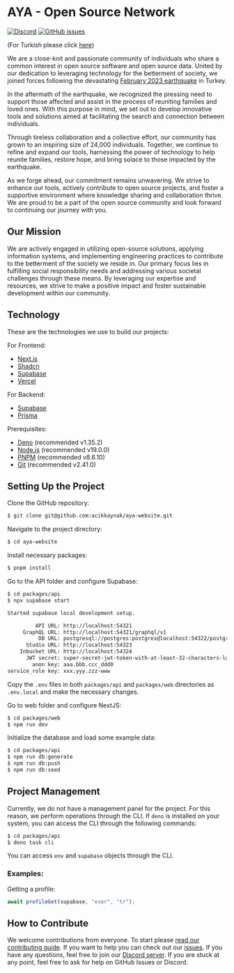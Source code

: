 # AYA - Open Source Network
[![Discord](https://img.shields.io/discord/1072074800622739476?color=7289da&logo=discord&logoColor=white)](https://discord.gg/itdepremyardim)
[![GitHub issues](https://img.shields.io/github/issues/acikkaynak/aya-website)](https://github.com/acikkaynak/aya-website/issues)


(For Turkish please click [here](README.md))

We are a close-knit and passionate community of individuals who share a common interest in open source software and open source data. United by our dedication to leveraging technology for the betterment of society, we joined forces following the devastating [February 2023 earthquake](https://en.wikipedia.org/wiki/2023_Turkey%E2%80%93Syria_earthquake) in Turkey.

In the aftermath of the earthquake, we recognized the pressing need to support those affected and assist in the process of reuniting families and loved ones. With this purpose in mind, we set out to develop innovative tools and solutions aimed at facilitating the search and connection between individuals.

Through tireless collaboration and a collective effort, our community has grown to an inspiring size of 24,000 individuals. Together, we continue to refine and expand our tools, harnessing the power of technology to help reunite families, restore hope, and bring solace to those impacted by the earthquake.

As we forge ahead, our commitment remains unwavering. We strive to enhance our tools, actively contribute to open source projects, and foster a supportive environment where knowledge sharing and collaboration thrive. We are proud to be a part of the open source community and look forward to continuing our journey with you.

## Our Mission

We are actively engaged in utilizing open-source solutions, applying information systems, and implementing engineering practices to contribute to the betterment of the society we reside in. Our primary focus lies in fulfilling social responsibility needs and addressing various societal challenges through these means. By leveraging our expertise and resources, we strive to make a positive impact and foster sustainable development within our community.

## Technology

These are the technologies we use to build our projects:

For Frontend:
- [Next.js](https://nextjs.org)
- [Shadcn](https://shadcn/ui)
- [Supabase](https://supabase.io)
- [Vercel](https://vercel.com)

For Backend:
- [Supabase](https://supabase.io)
- [Prisma](https://prisma.io)

Prerequisites:
- [Deno](https://deno.land) (recommended v1.35.2)
- [Node.js](https://nodejs.org) (recommended v19.0.0)
- [PNPM](https://pnpm.io/) (recommended v8.6.10)
- [Git](https://git-scm.com/) (recommended v2.41.0)

## Setting Up the Project

Clone the GitHub repository:

```bash
$ git clone git@github.com:acikkaynak/aya-website.git
```

Navigate to the project directory:

```bash
$ cd aya-website
```

Install necessary packages:

```bash
$ pnpm install
```

Go to the API folder and configure Supabase:

```bash
$ cd packages/api
$ npx supabase start

Started supabase local development setup.

         API URL: http://localhost:54321
     GraphQL URL: http://localhost:54321/graphql/v1
          DB URL: postgresql://postgres:postgres@localhost:54322/postgres
      Studio URL: http://localhost:54323
    Inbucket URL: http://localhost:54324
      JWT secret: super-secret-jwt-token-with-at-least-32-characters-long
        anon key: aaa.bbb.ccc_ddd0
service_role key: xxx.yyy.zzz-www

```

Copy the `.env` files in both `packages/api` and `packages/web` directories as `.env.local` and make the necessary changes.

Go to web folder and configure NextJS:

```bash
$ cd packages/web
$ npm run dev
```

Initialize the database and load some example data:

```bash
$ cd packages/api
$ npm run db:generate
$ npm run db:push
$ npm run db:seed
```

## Project Management

Currently, we do not have a management panel for the project. For this reason, we perform operations through the CLI. If `deno` is installed on your system, you can access the CLI through the following commands:

```bash
$ cd packages/api
$ deno task cli
```

You can access `env` and `supabase` objects through the CLI.

### Examples:

Getting a profile:

```js
await profileGet(supabase, "eser", "tr");
```


## How to Contribute

We welcome contributions from everyone. To start please [read our contributing guide](CONTRIBUTING.md). If you want to help you can check out our [issues](https://github.com/acikkaynak/aya-website/issues). If you have any questions, feel free to join our [Discord server](https://discord.gg/itdepremyardim). If you are stuck at any point, feel free to ask for help on GitHub Issues or Discord.
